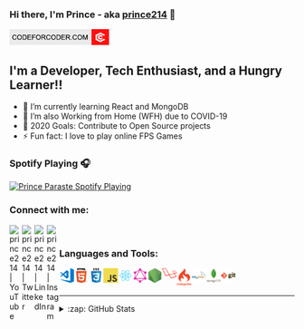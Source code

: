 ### Hi there, I'm Prince - aka [prince214][website] 👋

[![Website](https://raw.githubusercontent.com/prince214/prince214/main/github-codeorcoder.png)](https://codeforcoder.com)

<!-- [![Twitter Follow](https://img.shields.io/twitter/follow/prince214?color=1DA1F2&logo=twitter&style=for-the-badge)](https://twitter.com/intent/follow?original_referer=https%3A%2F%2Fgithub.com%2Fprince214&screen_name=prince214) -->

## I'm a Developer, Tech Enthusiast, and a Hungry Learner!!

- 🌱 I’m currently learning React and MongoDB
- 🔭 I’m also Working from Home (WFH) due to COVID-19
- 🥅 2020 Goals: Contribute to Open Source projects
- ⚡ Fun fact: I love to play online FPS Games

### Spotify Playing 🎧

[<img src="https://now-playing-codestackr.vercel.app/api/spotify-playing" alt="Prince Paraste Spotify Playing" width="350" />](https://open.spotify.com/user/princeparaste78)

### Connect with me:

[<img align="left" alt="prince214 | YouTube" width="22px" src="https://cdn.jsdelivr.net/npm/simple-icons@v3/icons/youtube.svg" />][youtube]
[<img align="left" alt="prince214 | Twitter" width="22px" src="https://cdn.jsdelivr.net/npm/simple-icons@v3/icons/twitter.svg" />][twitter]
[<img align="left" alt="prince214 | LinkedIn" width="22px" src="https://cdn.jsdelivr.net/npm/simple-icons@v3/icons/linkedin.svg" />][linkedin]
[<img align="left" alt="prince214 | Instagram" width="22px" src="https://cdn.jsdelivr.net/npm/simple-icons@v3/icons/instagram.svg" />][instagram]

<br />

### Languages and Tools:

<img align="left" alt="Visual Studio Code" width="26px" src="https://raw.githubusercontent.com/github/explore/80688e429a7d4ef2fca1e82350fe8e3517d3494d/topics/visual-studio-code/visual-studio-code.png" />
<img align="left" alt="HTML5" width="26px" src="https://raw.githubusercontent.com/github/explore/80688e429a7d4ef2fca1e82350fe8e3517d3494d/topics/html/html.png" />
<img align="left" alt="CSS3" width="26px" src="https://raw.githubusercontent.com/github/explore/80688e429a7d4ef2fca1e82350fe8e3517d3494d/topics/css/css.png" />
<img align="left" alt="JavaScript" width="26px" src="https://raw.githubusercontent.com/github/explore/80688e429a7d4ef2fca1e82350fe8e3517d3494d/topics/javascript/javascript.png" />
<img align="left" alt="React" width="26px" src="https://raw.githubusercontent.com/github/explore/80688e429a7d4ef2fca1e82350fe8e3517d3494d/topics/react/react.png" />
<img align="left" alt="GraphQL" width="26px" src="https://raw.githubusercontent.com/github/explore/80688e429a7d4ef2fca1e82350fe8e3517d3494d/topics/graphql/graphql.png" />
<img align="left" alt="Node.js" width="26px" src="https://raw.githubusercontent.com/github/explore/80688e429a7d4ef2fca1e82350fe8e3517d3494d/topics/nodejs/nodejs.png" />
<img align="left" alt="HTML5" width="26px" src="https://raw.githubusercontent.com/prince214/prince214/ca438e602fd6ce91689e1f089938f3e0d878d9c5/laravel.svg" />
<img align="left" alt="HTML5" width="26px" src="https://raw.githubusercontent.com/prince214/prince214/ca438e602fd6ce91689e1f089938f3e0d878d9c5/codeigniter.svg" />
<img align="left" alt="MySQL" width="26px" src="https://raw.githubusercontent.com/prince214/prince214/ca438e602fd6ce91689e1f089938f3e0d878d9c5/mysql.svg" />
<img align="left" alt="MongoDB" width="26px" src="https://raw.githubusercontent.com/prince214/prince214/ca438e602fd6ce91689e1f089938f3e0d878d9c5/mongodb.svg" />
<img align="left" alt="Git" width="26px" src="https://raw.githubusercontent.com/github/explore/80688e429a7d4ef2fca1e82350fe8e3517d3494d/topics/git/git.png" />

<br />
<br />

---

<details>
  <summary>:zap: GitHub Stats</summary>

  <img align="left" alt="prince214's GitHub Stats" src="https://github-readme-stats.vercel.app/api?username=prince214&show_icons=true&hide_border=true" />

</details>

[website]: https://codeforcoder.com
[twitter]: https://twitter.com/princeparaste
[youtube]: https://www.youtube.com/channel/UCq0ug6yOlfE-gmvcOn8YRUg
[instagram]: https://www.instagram.com/prince_paraste.dev/
[linkedin]: https://linkedin.com/in/princeparaste
